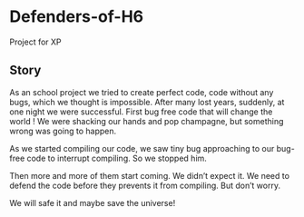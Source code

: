 # Defenders-of-H6
Project for XP

Story
------
As an school project we tried to create perfect code, code without any bugs, which we thought is impossible. After many lost years, suddenly, at one night we were successful. First bug free code that will change the world ! We were shacking our hands and pop champagne, but something wrong was going  to happen. 

As we started compiling our code, we saw tiny bug approaching to our bug-free code to interrupt compiling. 
So we stopped him. 

Then more and more of them start coming. We didn’t expect it. We need to defend the code before they prevents it from compiling. But don’t worry.

We will safe it and maybe save the universe!
